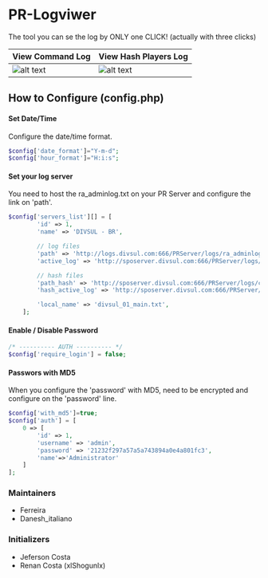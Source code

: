 # PR-Logviwer
The tool you can se the log by ONLY one CLICK! (actually with three clicks)


| View Command Log  | View Hash Players Log |
| ------------- | ------------- |
| ![alt text](http://i.imgur.com/nel5cdF.png)  | ![alt text](http://i.imgur.com/vPLjMTP.png)  |



## How to Configure (config.php)

#### Set Date/Time
Configure the date/time format.
```php
$config['date_format']="Y-m-d";
$config['hour_format']="H:i:s";
```

#### Set your log server
You need to host the ra_adminlog.txt on your PR Server and configure the link on 'path'.
```php
$config['servers_list'][] = [
        'id' => 1,
        'name' => 'DIVSUL - BR',

        // log files
        'path' => 'http://logs.divsul.com:666/PRServer/logs/ra_adminlog_main.txt', // for complete log, after restart
        'active_log' => 'http://sposerver.divsul.com:666/PRServer/logs/ra_adminlog.txt', // for active log, before restart

        // hash files
        'path_hash' => 'http://sposerver.divsul.com:666/PRServer/logs/cdhash_main.txt', // for complete log, after restart
        'hash_active_log' => 'http://sposerver.divsul.com:666/PRServer/logs/cdhash.txt', // for active log, before restart

        'local_name' => 'divsul_01_main.txt',
    ];
```

#### Enable / Disable Password
```php
/* ---------- AUTH ---------- */
$config['require_login'] = false;
```


#### Passwors with MD5
When you configure the 'password' with MD5, need to be encrypted and configure on the 'password' line.
```php
$config['with_md5']=true;
$config['auth'] = [
    0 => [
        'id' => 1,
        'username' => 'admin',
        'password' => '21232f297a57a5a743894a0e4a801fc3',
        'name'=>'Administrator'
    ]
];
```


### Maintainers
- Ferreira
- Danesh_italiano

### Initializers
- Jeferson Costa
- Renan Costa (xlShogunlx)